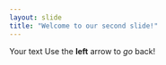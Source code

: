 ```yaml
---
layout: slide
title: "Welcome to our second slide!"
---
```

Your text
Use the **left** arrow to *go* back!
